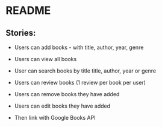 # README

<!-- This README would normally document whatever steps are necessary to get the
application up and running.

Things you may want to cover:

* Ruby version

* System dependencies

* Configuration

* Database creation

* Database initialization

* How to run the test suite

* Services (job queues, cache servers, search engines, etc.)

* Deployment instructions

* ... -->

## Stories:

* Users can add books - with title, author, year, genre

* Users can view all books

* User can search books by title title, author, year or genre

* Users can review books (1 review per book per user)

* Users can remove books they have added

* Users can edit books they have added

* Then link with Google Books API
